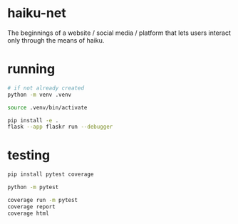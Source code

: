 # haiku-net

The beginnings of a website / social media / platform that lets users interact only through the means of haiku.

# running
```bash
# if not already created
python -m venv .venv

source .venv/bin/activate

pip install -e .
flask --app flaskr run --debugger
```

# testing
```bash
pip install pytest coverage

python -m pytest

coverage run -m pytest
coverage report
coverage html
```
